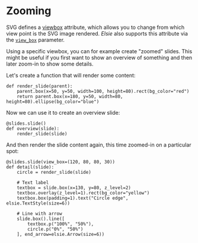 # Zooming
SVG defines a [viewbox](https://developer.mozilla.org/en-US/docs/Web/SVG/Attribute/viewBox)
attribute, which allows you to change from which view point is the SVG image rendered. *Elsie* also
supports this attribute via the [`view_box`](elsie.slides.slidedeck.SlideDeck.slide) parameter.

Using a specific viewbox, you can for example create "zoomed" slides. This might be useful if you
first want to show an overview of something and then later zoom-in to show some details.

Let's create a function that will render some content:
```elsie,type=lib
def render_slide(parent):
    parent.box(x=50, y=50, width=100, height=80).rect(bg_color="red")
    return parent.box(x=180, y=50, width=80, height=80).ellipse(bg_color="blue")
```

Now we can use it to create an overview slide:
```elsie,height=200
@slides.slide()
def overview(slide):
    render_slide(slide)
```

And then render the slide content again, this time zoomed-in on a particular spot:
```elsie,height=200
@slides.slide(view_box=(120, 80, 80, 30))
def detail(slide):
    circle = render_slide(slide)

    # Text label
    textbox = slide.box(x=130, y=80, z_level=2)
    textbox.overlay(z_level=1).rect(bg_color="yellow")
    textbox.box(padding=1).text("Circle edge", elsie.TextStyle(size=6))

    # Line with arrow
    slide.box().line([
        textbox.p("100%", "50%"),
        circle.p("0%", "50%")
    ], end_arrow=elsie.Arrow(size=6))
```
